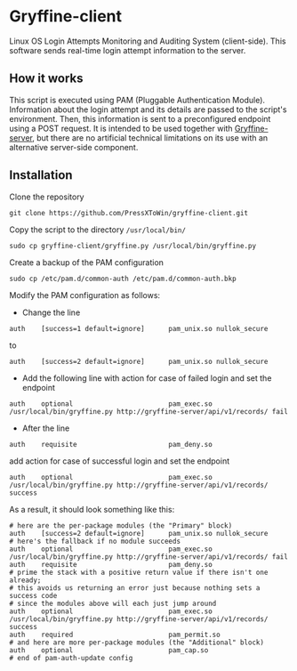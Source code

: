 # Gryffine-client

Linux OS Login Attempts Monitoring and Auditing System (client-side). This software sends real-time login attempt information to the server.

## How it works

This script is executed using PAM (Pluggable Authentication Module). Information about the login attempt and its details are passed to the script's environment. Then, this information is sent to a preconfigured endpoint using a POST request. It is intended to be used together with [Gryffine-server](https://github.com/PressXToWin/gryffine-server), but there are no artificial technical limitations on its use with an alternative server-side component.

## Installation
Clone the repository

```git clone https://github.com/PressXToWin/gryffine-client.git```

Copy the script to the directory ```/usr/local/bin/```

```sudo cp gryffine-client/gryffine.py /usr/local/bin/gryffine.py```

Create a backup of the PAM configuration

```sudo cp /etc/pam.d/common-auth /etc/pam.d/common-auth.bkp```

Modify the PAM configuration as follows:
* Change the line 

```auth    [success=1 default=ignore]      pam_unix.so nullok_secure```

to

```auth    [success=2 default=ignore]      pam_unix.so nullok_secure```

* Add the following line with action for case of failed login and set the endpoint

```auth    optional                        pam_exec.so /usr/local/bin/gryffine.py http://gryffine-server/api/v1/records/ fail```

* After the line

```auth    requisite                       pam_deny.so```

add action for case of successful login and set the endpoint

```auth    optional                        pam_exec.so /usr/local/bin/gryffine.py http://gryffine-server/api/v1/records/ success```

As a result, it should look something like this:

```
# here are the per-package modules (the "Primary" block)
auth    [success=2 default=ignore]      pam_unix.so nullok_secure
# here's the fallback if no module succeeds
auth    optional                        pam_exec.so /usr/local/bin/gryffine.py http://gryffine-server/api/v1/records/ fail
auth    requisite                       pam_deny.so
# prime the stack with a positive return value if there isn't one already;
# this avoids us returning an error just because nothing sets a success code
# since the modules above will each just jump around
auth    optional                        pam_exec.so /usr/local/bin/gryffine.py http://gryffine-server/api/v1/records/ success
auth    required                        pam_permit.so
# and here are more per-package modules (the "Additional" block)
auth    optional                        pam_cap.so 
# end of pam-auth-update config
```